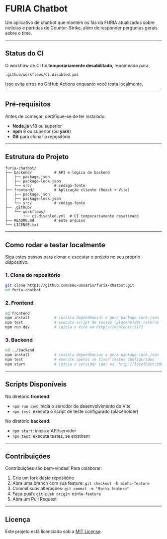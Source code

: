 # FURIA Chatbot

Um aplicativo de chatbot que mantém os fãs da FURIA atualizados sobre notícias e partidas de Counter-Strike, além de responder perguntas gerais sobre o time.

---

## Status do CI
O workflow de CI foi **temporariamente desabilitado**, renomeado para:

```
.github/workflows/ci.disabled.yml
```

Isso evita erros no GitHub Actions enquanto você testa localmente.

---

## Pré-requisitos

Antes de começar, certifique-se de ter instalado:

- **Node.js** v18 ou superior
- **npm** 8 ou superior (ou **yarn**)
- **Git** para clonar o repositório

---

## Estrutura do Projeto

```
furia-chatbot/
├── backend/          # API e lógica de backend
│   ├── package.json
│   ├── package-lock.json
│   └── src/          # código-fonte
├── frontend/         # Aplicação cliente (React + Vite)
│   ├── package.json
│   ├── package-lock.json
│   └── src/          # código-fonte
├── .github/
│   └── workflows/
│       └── ci.disabled.yml  # CI temporariamente desativado
├── README.md         # este arquivo
└── LICENSE.txt
```

---

## Como rodar e testar localmente

Siga estes passos para clonar e executar o projeto no seu próprio dispositivo.

### 1. Clone do repositório
```bash
git clone https://github.com/seu-usuario/furia-chatbot.git
cd furia-chatbot
```

### 2. Frontend
```bash
cd frontend
npm install           # instala dependências e gera package-lock.json
npm test              # executa script de testes (placeholder retorna "Sem testes ainda")
npm run dev           # inicia o Vite em http://localhost:5173
```

### 3. Backend
```bash
cd ../backend
npm install           # instala dependências e gera package-lock.json
npm test              # execute apenas se tiver testes configurados
npm start             # inicia o servidor (por ex. http://localhost:3000)
```

---

## Scripts Disponíveis

No diretório **frontend**:

- `npm run dev`: inicia o servidor de desenvolvimento do Vite
- `npm test`: executa o script de teste configurado (placeholder)

No diretório **backend**:

- `npm start`: inicia a API/servidor
- `npm test`: executa testes, se existirem

---

## Contribuições

Contribuições são bem-vindas! Para colaborar:

1. Crie um fork deste repositório
2. Abra uma branch com sua feature: `git checkout -b minha-feature`
3. Commit suas alterações: `git commit -m "Minha feature"`
4. Faça push: `git push origin minha-feature`
5. Abra um Pull Request

---

## Licença

Este projeto está licenciado sob a [MIT License](LICENSE.txt).

